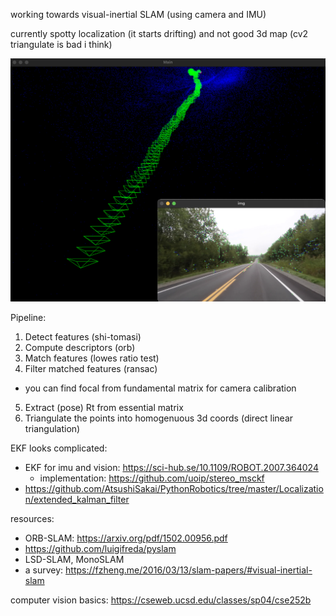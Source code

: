 working towards visual-inertial SLAM (using camera and IMU)

currently spotty localization (it starts drifting) and not good 3d map (cv2 triangulate is bad i think)

![demo](/demo.png)

Pipeline:
1. Detect features (shi-tomasi)
2. Compute descriptors (orb)
3. Match features (lowes ratio test)
4. Filter matched features (ransac)
  * you can find focal from fundamental matrix for camera calibration
5. Extract (pose) Rt from essential matrix
6. Triangulate the points into homogenuous 3d coords (direct linear triangulation)

EKF looks complicated:
* EKF for imu and vision: https://sci-hub.se/10.1109/ROBOT.2007.364024
  * implementation: https://github.com/uoip/stereo_msckf
* https://github.com/AtsushiSakai/PythonRobotics/tree/master/Localization/extended_kalman_filter

resources:
* ORB-SLAM: https://arxiv.org/pdf/1502.00956.pdf
* https://github.com/luigifreda/pyslam
* LSD-SLAM, MonoSLAM
* a survey: https://fzheng.me/2016/03/13/slam-papers/#visual-inertial-slam

computer vision basics: https://cseweb.ucsd.edu/classes/sp04/cse252b
